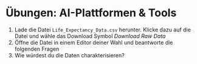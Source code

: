 # Übungen: AI-Plattformen & Tools

1. Lade die Datei ```Life_Expectancy_Data.csv``` herunter.
Klicke dazu auf die Datei und wähle das Download Symbol *Download Raw Data*
2. Öffne die Datei in einem Editor deiner Wahl und beantworte die folgenden Fragen
3. Wie würdest du die Daten charakterisieren? 



